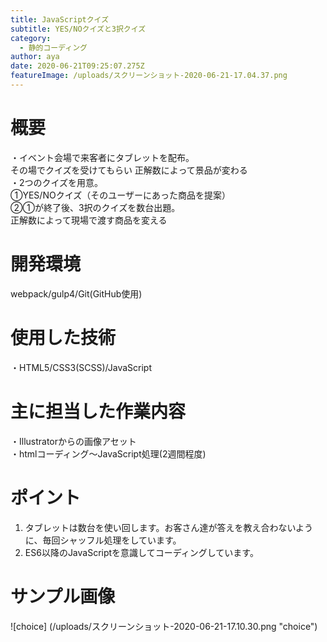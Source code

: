 ```yaml
---
title: JavaScriptクイズ
subtitle: YES/NOクイズと3択クイズ
category:
  - 静的コーディング
author: aya
date: 2020-06-21T09:25:07.275Z
featureImage: /uploads/スクリーンショット-2020-06-21-17.04.37.png
---
```

# 概要

・イベント会場で来客者にタブレットを配布。\
その場でクイズを受けてもらい
正解数によって景品が変わる\
・2つのクイズを用意。\
①YES/NOクイズ（そのユーザーにあった商品を提案）\
②①が終了後、3択のクイズを数台出題。\
正解数によって現場で渡す商品を変える  

# 開発環境

webpack/gulp4/Git(GitHub使用)

# 使用した技術

・HTML5/CSS3(SCSS)/JavaScript

# 主に担当した作業内容

・Illustratorからの画像アセット\
・htmlコーディング〜JavaScript処理(2週間程度)

# ポイント

1. タブレットは数台を使い回します。お客さん達が答えを教え合わないように、毎回シャッフル処理をしています。　　
2. ES6以降のJavaScriptを意識してコーディングしています。

# サンプル画像
![choice]
(/uploads/スクリーンショット-2020-06-21-17.10.30.png "choice")


